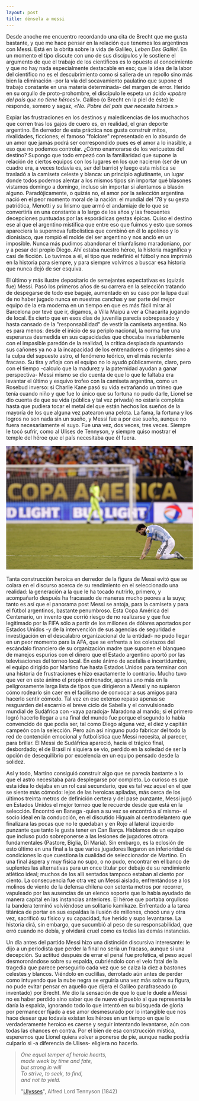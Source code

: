 ```yaml
---
layout: post
title: dénsela a messi
---
```


Desde anoche me encuentro recordando una cita de Brecht que me gusta bastante, y que me hace pensar en la relación que tenemos los argentinos con Messi. Está en la obrita sobre la vida de Galileo, *Leben Des Galilei*. En un momento el tipo discute con uno de sus discípulos y le sostiene el argumento de que el trabajo de los científicos es lo opuesto al conocimiento y que no hay nada especialmente destacable en eso; que la idea de la labor del científico no es el descubrimiento como si saliera de un repollo sino más bien la eliminación -por la vía del socavamiento paulatino que supone el trabajo constante en una materia determinada- del margen de error. Herido en su orgullo de proto-prohombre, el discípulo le espeta un ácido *«¡pobre del país que no tiene héroes!»*. Galileo (o Brecht en la piel de éste) le responde, somero y sagaz, *«No. Pobre del país que necesita héroes.»*

Expiar las frustraciones en los destinos y maledicencias de los muchachos que corren tras los gajos de cuero es, en realidad, el gran deporte argentino. En derredor de esta práctica nos gusta construir mitos, rivalidades, ficciones; el famoso "folclore" representado en lo absurdo de un amor que jamás podrá ser correspondido pues es el amor a lo inasible, a eso que no podemos controlar. ¿Cómo enamorarse de los vericuetos del destino? Supongo que todo empezó con la familiaridad que supone la relación de ciertos equipos con los lugares en los que nacieron (ser de un cuadro era, a veces todavía es, *ser* del barrio) y luego esta mística se trasladó a la camiseta celeste y blanca: un principio aglutinante, un lugar donde todos podemos alentar a los mismos tipos sin importar qué blasones vistamos domingo a domingo, incluso sin importar si alentamos a blasón alguno. Paradójicamente, o quizás no, el amor por la selección argentina nació en el peor momento moral de la nación: el mundial del '78 y su gesta patriótica, Menotti y su lirismo que armó el andamiaje de lo que se convertiría en una constante a lo largo de los años y las frecuentes decepciones puntuadas por las esporádicas gestas épicas. Quiso el destino ese al que el argentino mistifica que entre eso que fuimos y esto que somos apareciera la supernova futbolística que combinó en él lo apolíneo y lo dionisíaco, que rompió el molde del ser argentino y nos ancló en un imposible. Nunca más pudimos abandonar el triunfalismo maradoniano, por y a pesar del propio Diego. Ahí estaba nuestro héroe, la historia magnífica y casi de ficción. Lo tuvimos a él, el tipo que redefinió el fútbol y nos imprimió en la historia para siempre, y para siempre volvimos a buscar esa historia que nunca dejó de ser esquiva.

El último y más ilustre depositario de semejantes expectativas es (quizás fue) Messi. Pasó los primeros años de su carrera en la selección tratando de despegarse de todo ese bagaje, aumentado en su caso por la lupa dual de no haber jugado nunca en nuestras canchas y ser parte del mejor equipo de la era moderna en un tiempo en que es más fácil mirar al Barcelona por tevé que ir, digamos, a Villa Maipú a ver a Chacarita jugando de local. Es cierto que en esos días de juvenilia parecía sobrepasado y hasta cansado de la "responsabilidad" de vestir la camiseta argentina. No es para menos: desde el inicio de su periplo nacional, la norma fue una esperanza desmedida en sus capacidades que chocaba invariablemente con el impasible paredón de la realidad, la crítica despiadada apuntando sus cañones ya no a la incapacidad de los entrenadores o dirigentes sino a la culpa del supuesto astro, el fenómeno teórico, en el más reciente fracaso. Su tira y afloja con el equipo no lo ayudó públicamente, claro, pero con el tiempo -calculo que la madurez y la paternidad ayudan a ganar perspectiva- Messi mismo se dio cuenta de que lo que le faltaba era levantar el último y esquivo trofeo con la camiseta argentina, como un Rosebud inverso: si Charlie Kane pasó su vida extrañando un trineo que tenía cuando niño y que fue lo único que su fortuna no pudo darle, Lionel se dio cuenta de que su vida (pública y tal vez privada) no estaría completa hasta que pudiera tocar el metal del que están hechos los sueños de la mayoría de los que alguna vez patearon una pelota. La fama, la fortuna y los logros no son nada sin un sueño, y Messi fue a por ese sueño, aunque no fuera necesariamente el suyo. Fue una vez, dos veces, tres veces. Siempre le tocó sufrir, como al Ulises de Tennyson, y siempre quiso mostrar el temple del héroe que el país necesitaba que él fuera.

![alt text](https://raw.githubusercontent.com/irigoin/irigoin.github.io/master/images/messi.jpg "Fortunae naufragium")

Tanta construcción heroica en derredor de la figura de Messi evitó que se colara en el discurso acerca de su rendimiento en el seleccionado una realidad: la generación a la que le ha tocado nutrirlo, primero, y acompañarlo después ha fracasado de maneras mucho peores a la suya; tanto es así que el panorama post Messi se antoja, para la camiseta y para el fútbol argentinos, bastante penumbroso. Esta Copa América del Centenario, un invento que corrió riesgo de no realizarse y que  fue legitimado por la FIFA sólo a partir de los millones de dólares aportados por Estados Unidos -y de la intervención de sus agencias de seguridad e investigación en el descalabro organizacional de la entidad- no pudo llegar en un peor momento para la AFA, que se enfrenta a los coletazos del escándalo financiero de su organización madre que suponen el blanqueo de manejos espurios con el dinero que el Estado argentino aportó por las televisaciones del torneo local. En este ánimo de acefalía e incertidumbre, el equipo dirigido por Martino fue hasta Estados Unidos para terminar con una historia de frustraciones e hizo exactamente lo contrario. Mucho tuvo que ver en este ánimo el propio entrenador, apenas uno más en la peligrosamente larga lista de tipos que dirigieron a Messi y no supieron cómo rodearlo sin caer en el facilismo de convocar a sus amigos para hacerlo sentir cómodo. Tal vez en ese extenso repaso apenas se resguarden del escarnio el breve ciclo de Sabella y el convulsionado mundial de Sudáfrica con -vaya paradoja- Maradona al mando; si el primero logró hacerlo llegar a una final del mundo fue porque el segundo lo había convencido de que podía ser, tal como Diego alguna vez, el diez y capitán campeón con la selección. Pero aún así ninguno pudo fabricar del todo la red de contención emocional y futbolística que Messi necesita, al parecer, para brillar. El Messi de Sudáfrica apareció, hacia el trágico final, desbordado; el de Brasil ni siquiera se vio, perdido en la soledad de ser la opción de desequilibrio por excelencia en un equipo pensado desde la solidez.

Así y todo, Martino consiguió construir algo que se parecía bastante a lo que el astro necesitaba para desplegarse por completo. Lo curioso es que esta idea lo dejaba en un rol casi secundario, que es tal vez aquel en el que se siente más cómodo: lejos de las heroicas apiladas, más cerca de los últimos treinta metros de definición certera y del pase punzante, Messi jugó en Estados Unidos el mejor torneo que le recuerde desde que está en la selección. Encontró en Banega -quien a su vez se encontró a sí mismo- el socio ideal en la conducción, en el discutido Higuaín al centrodelantero que finalizara las pocas que no le quedaban y en Rojo al lateral izquierdo punzante que tanto le gusta tener en Can Barça. Hablamos de un equipo que incluso pudo sobreponerse a las lesiones de jugadores otrora fundamentales (Pastore, Biglia, Di María). Sin embargo, es la eclosión de esto último en una final a la que varios jugadores llegaron en inferioridad de condiciones lo que cuestiona la cualidad de seleccionador de Martino. En una final áspera y muy física no supo, o no pudo, encontrar en el banco de suplentes las alternativas para un once titular por debajo de su rendimiento atlético ideal; muchos de los allí sentados tampoco estaban al ciento por ciento. La consecuencia fue otra vez un Messi aislado, enfrentándose a los molinos de viento de la defensa chilena con setenta metros por recorrer, vapuleado por las ausencias de un elenco soporte que lo había ayudado de manera capital en las instancias anteriores. El héroe que portaba orgulloso la bandera terminó volviéndose un solitario kamikaze. Enfrentado a la tarea titánica de portar en sus espaldas la ilusión de millones, chocó una y otra vez, sacrificó su físico y su capacidad, fue herido y supo levantarse. La historia dirá, sin embargo, que sucumbió al peso de su responsabilidad, que erró cuando no debía, y olvidará cruel como es todas las demás instancias.

Un día antes del partido Messi hizo una distinción discursiva interesante: le dijo a un periodista que perder la final no sería un fracaso, aunque sí una decepción. Su actitud después de errar el penal fue profética, el peso aquel desmoronándose sobre su espalda, cubriéndolo con el velo fatal de la tragedia que parece perseguirlo cada vez que se calza la diez a bastones celestes y blancos. Viéndolo en cuclillas, derrotado aún antes de perder como intuyendo que la nube negra se erguiría una vez más sobre su figura, no pude evitar pensar en aquello que dijera el Galileo parafraseado (o inventado) por Brecht. Me dio la sensación de que lo que le duele a Messi no es haber perdido sino saber que de nuevo el pueblo al que representa le daría la espalda, ignorando todo lo que intentó en su búsqueda de gloria por permanecer fijado a ese amor desmesurado por lo intangible que nos hace desear que todavía existan los héroes en un tiempo en que lo verdaderamente heroico es caerse y seguir intentando levantarse, aún con todas las chances en contra. Por el bien de esa construcción mística, esperemos que Lionel quiera volver a ponerse de pie, aunque nadie podría culparlo si -a diferencia de Ulises- eligiera no hacerlo.

>*One equal temper of heroic hearts,  
>made weak by time and fate,  
>but strong in will  
>To strive, to seek, to find,  
>and not to yield.*  
>
>"[Ulysses](http://poetryfoundation.org/poems-and-poets/poems/detail/45392)", Alfred Lord Tennyson (1842)
